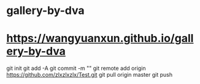 # gallery-by-dva

# https://wangyuanxun.github.io/gallery-by-dva

git init
git add -A
git commit -m ""
git remote add origin https://github.com/zlxzlxzlx/Test.git
git pull origin master
git push